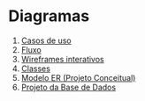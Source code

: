 # Diagramas

1. [Casos de uso](01-diagrama-casos-de-uso.png)
1. [Fluxo](02-diagrama-de-fluxo.jpg)
1. [Wireframes interativos](03-wireframes-interativos.pdf)
1. [Classes](04-diagrama-de-classes.png)
1. [Modelo ER (Projeto Conceitual)]()
1. [Projeto da Base de Dados]()
